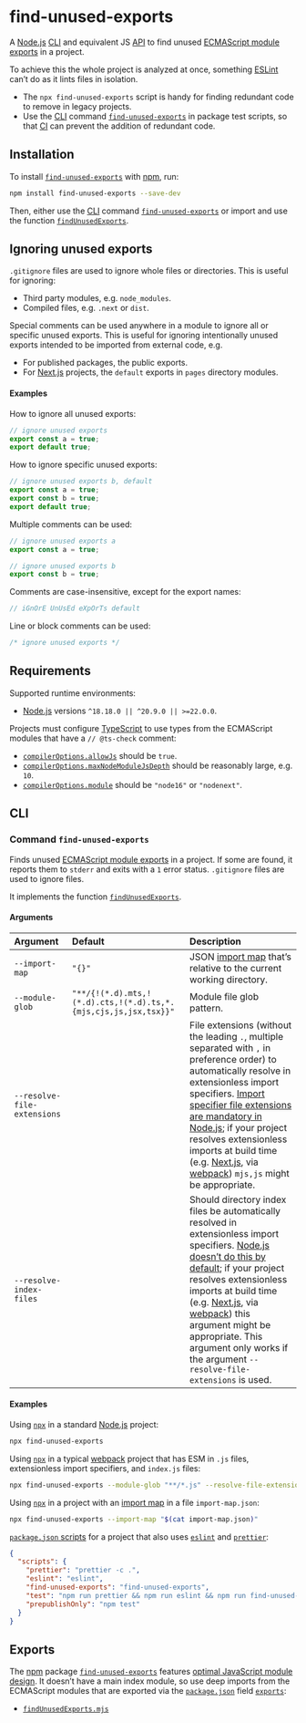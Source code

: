 # find-unused-exports

A [Node.js](https://nodejs.org) [CLI](#cli) and equivalent JS [API](#exports) to find unused [ECMAScript module exports](https://developer.mozilla.org/en-US/docs/Web/JavaScript/Reference/Statements/export) in a project.

To achieve this the whole project is analyzed at once, something [ESLint](https://eslint.org) can’t do as it lints files in isolation.

- The `npx find-unused-exports` script is handy for finding redundant code to remove in legacy projects.
- Use the [CLI](#cli) command [`find-unused-exports`](#command-find-unused-exports) in package test scripts, so that [CI](https://en.wikipedia.org/wiki/Continuous_integration) can prevent the addition of redundant code.

## Installation

To install [`find-unused-exports`](https://npm.im/find-unused-exports) with [npm](https://docs.npmjs.com/downloading-and-installing-node-js-and-npm), run:

```sh
npm install find-unused-exports --save-dev
```

Then, either use the [CLI](#cli) command [`find-unused-exports`](#command-find-unused-exports) or import and use the function [`findUnusedExports`](./findUnusedExports.mjs).

## Ignoring unused exports

`.gitignore` files are used to ignore whole files or directories. This is useful for ignoring:

- Third party modules, e.g. `node_modules`.
- Compiled files, e.g. `.next` or `dist`.

Special comments can be used anywhere in a module to ignore all or specific unused exports. This is useful for ignoring intentionally unused exports intended to be imported from external code, e.g.

- For published packages, the public exports.
- For [Next.js](https://nextjs.org) projects, the `default` exports in `pages` directory modules.

#### Examples

How to ignore all unused exports:

```js
// ignore unused exports
export const a = true;
export default true;
```

How to ignore specific unused exports:

```js
// ignore unused exports b, default
export const a = true;
export const b = true;
export default true;
```

Multiple comments can be used:

```js
// ignore unused exports a
export const a = true;

// ignore unused exports b
export const b = true;
```

Comments are case-insensitive, except for the export names:

```js
// iGnOrE UnUsEd eXpOrTs default
```

Line or block comments can be used:

```js
/* ignore unused exports */
```

## Requirements

Supported runtime environments:

- [Node.js](https://nodejs.org) versions `^18.18.0 || ^20.9.0 || >=22.0.0`.

Projects must configure [TypeScript](https://typescriptlang.org) to use types from the ECMAScript modules that have a `// @ts-check` comment:

- [`compilerOptions.allowJs`](https://typescriptlang.org/tsconfig#allowJs) should be `true`.
- [`compilerOptions.maxNodeModuleJsDepth`](https://typescriptlang.org/tsconfig#maxNodeModuleJsDepth) should be reasonably large, e.g. `10`.
- [`compilerOptions.module`](https://typescriptlang.org/tsconfig#module) should be `"node16"` or `"nodenext"`.

## CLI

### Command `find-unused-exports`

Finds unused [ECMAScript module exports](https://developer.mozilla.org/en-US/docs/Web/JavaScript/Reference/Statements/export) in a project. If some are found, it reports them to `stderr` and exits with a `1` error status. `.gitignore` files are used to ignore files.

It implements the function [`findUnusedExports`](./findUnusedExports.mjs).

#### Arguments

| Argument | Default | Description |
| :-- | :-- | :-- |
| `--import-map` | `"{}"` | JSON [import map](https://github.com/WICG/import-maps) that’s relative to the current working directory. |
| `--module-glob` | `"**/{!(*.d).mts,!(*.d).cts,!(*.d).ts,*.{mjs,cjs,js,jsx,tsx}}"` | Module file glob pattern. |
| `--resolve-file-extensions` |  | File extensions (without the leading `.`, multiple separated with `,` in preference order) to automatically resolve in extensionless import specifiers. [Import specifier file extensions are mandatory in Node.js](https://nodejs.org/api/esm.html#mandatory-file-extensions); if your project resolves extensionless imports at build time (e.g. [Next.js](https://nextjs.org), via [webpack](https://webpack.js.org)) `mjs,js` might be appropriate. |
| `--resolve-index-files` |  | Should directory index files be automatically resolved in extensionless import specifiers. [Node.js doesn’t do this by default](https://nodejs.org/api/esm.html#mandatory-file-extensions); if your project resolves extensionless imports at build time (e.g. [Next.js](https://nextjs.org), via [webpack](https://webpack.js.org)) this argument might be appropriate. This argument only works if the argument `--resolve-file-extensions` is used. |

#### Examples

Using [`npx`](https://docs.npmjs.com/cli/v10/commands/npx) in a standard [Node.js](https://nodejs.org) project:

```sh
npx find-unused-exports
```

Using [`npx`](https://docs.npmjs.com/cli/v10/commands/npx) in a typical [webpack](https://webpack.js.org) project that has ESM in `.js` files, extensionless import specifiers, and `index.js` files:

```sh
npx find-unused-exports --module-glob "**/*.js" --resolve-file-extensions js --resolve-index-files
```

Using [`npx`](https://docs.npmjs.com/cli/v10/commands/npx) in a project with an [import map](https://github.com/WICG/import-maps) in a file `import-map.json`:

```sh
npx find-unused-exports --import-map "$(cat import-map.json)"
```

[`package.json` scripts](https://docs.npmjs.com/cli/v10/using-npm/scripts) for a project that also uses [`eslint`](https://npm.im/eslint) and [`prettier`](https://npm.im/prettier):

```json
{
  "scripts": {
    "prettier": "prettier -c .",
    "eslint": "eslint",
    "find-unused-exports": "find-unused-exports",
    "test": "npm run prettier && npm run eslint && npm run find-unused-exports",
    "prepublishOnly": "npm test"
  }
}
```

## Exports

The [npm](https://npmjs.com) package [`find-unused-exports`](https://npm.im/find-unused-exports) features [optimal JavaScript module design](https://jaydenseric.com/blog/optimal-javascript-module-design). It doesn’t have a main index module, so use deep imports from the ECMAScript modules that are exported via the [`package.json`](./package.json) field [`exports`](https://nodejs.org/api/packages.html#exports):

- [`findUnusedExports.mjs`](./findUnusedExports.mjs)
